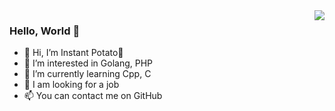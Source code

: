 <img align="right" src="https://github-readme-stats.vercel.app/api?username=PotatoCloud&show_icons=true&icon_color=CE1D2D&text_color=718096&bg_color=ffffff&hide_title=true" />

### Hello, World 👋

- 👋 Hi, I’m Instant Potato🥔
- 👀 I’m interested in Golang, PHP
- 🌱 I’m currently learning Cpp, C
- 💞️ I am looking for a job
- 📫 You can contact me on GitHub
